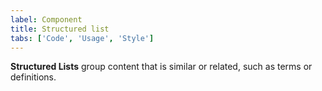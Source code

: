 ```yaml
---
label: Component
title: Structured list
tabs: ['Code', 'Usage', 'Style']
---
```


<page-intro>**Structured Lists** group content that is similar or related, such as terms or definitions.</page-intro>

<component 
    name="Structured list"
    component="structured-list" 
    variation="structured-list"
    codepen="BJKxZa"
    hasReactVersion="true"
    hasAngularVersion="true"
    >
</component>
<component 
    name="Structured list with selection"
    component="structured-list" 
    variation="structured-list--selection"
    codepen="qpZYmK"
    hasReactVersion="true"
    hasAngularVersion="true"
    >
</component>
<component-docs component="structured-list"></component-docs>
